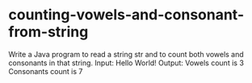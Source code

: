# counting-vowels-and-consonant-from-string
Write a Java program to read a string str and to count both vowels and consonants in that string. Input: Hello World! Output: Vowels count is 3 Consonants count is 7
